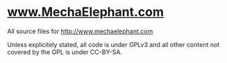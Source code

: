 www.MechaElephant.com
=====================

All source files for http://www.mechaelephant.com

Unless explicitely stated, all code is under GPLv3 and all other
content not covered by the GPL is under CC-BY-SA.
